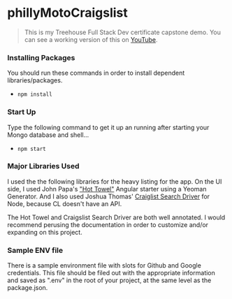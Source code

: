 # phillyMotoCraigslist

>This is my Treehouse Full Stack Dev certificate capstone demo. You can see a working version of this on [YouTube](https://youtu.be/v0DUT5olGbk).

### Installing Packages
You should run these commands in order to install dependent libraries/packages.

 - `npm install`

### Start Up
Type the following command to get it up an running after starting your Mongo database and shell...

 - `npm start`

### Major Libraries Used
I used the the following libraries for the heavy listing for the app. On the UI side, I used John Papa's ["Hot Towel"](https://github.com/johnpapa/generator-hottowel) Angular starter using a Yeoman Generator. And I also used Joshua Thomas' [Craiglist Search Driver](https://www.npmjs.com/package/node-craigslist) for Node, because CL doesn't have an API.

The Hot Towel and Craigslist Search Driver are both well annotated. I would recommend perusing the documentation in order to customize and/or expanding on this project.

### Sample ENV file
There is a sample environment file with slots for Github and Google credentials. This file should be filed out with the appropriate information and saved as ".env" in the root of your project, at the same level as the package.json.

